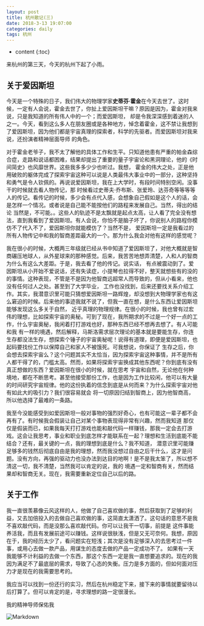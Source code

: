 ```yaml
---
layout: post
title: 杭州散记(三)
date: 2018-3-13 19:07:00
categories: daily
tags: 杭州
---
```


* content
{:toc}

来杭州的第三天，今天的杭州下起了小雨。




## 关于爱因斯坦
今天是一个特殊的日子，我们伟大的物理学家**史蒂芬·霍金**在今天去世了。这时候，一定有人会说，霍金去世了，你扯上爱因斯坦干嘛？原因是因为，霍金对我来说，只是我知道的所有伟人中的一个；而爱因斯坦，
却是令我深深感到着迷的人之一。今天，看到这么多人在朋友圈或是各种地方，悼念着霍金，这不禁让我想到了爱因斯坦，因为他们都是宇宙真理的探索者，科学的先驱者。而爱因斯坦对我来说，还扮演者精神层面导师
的角色。

对于霍金老爷子，我不太了解他的具体工作和生平。只知道他患有严重的帕金森综合症，走路和说话都困难，结果却提出了重要的量子宇宙论和黑洞理论，他的《时间简史》也风靡世界。这些我多多少少也听过。我想，
霍金的伟大之处，正是他用破败的躯体完成了探索宇宙这种可以说是人类最伟大事业中的一部分，这种坚持和勇气是令人钦佩的。再说说爱因斯坦，我在上大学时，有段时间特别空闲。没事干的时候就去看人物传记，那
时候看过史蒂夫·乔布斯、张爱玲、达芬奇等等等等人的传记。看传记的时候，多少会有点代入感，会想象自己假如是这个人的话，会是怎样一个情况。或者说是自己能不能按他们的路程来发展自己。当然，得出的结论
当然是，不可能。。这些人的轨迹不是太飘就是起点太高，让人看了完全没有想法，直到我看到了爱因斯坦。有人会说，你怕不是脑子坏了，你说别人的路程你模仿不了代入不了，爱因斯坦你就能模仿了？当然不是，
爱因斯坦一定是我看过的所有人物传记中和我的智商差距最大的一个。那为什么我会对他有这样的感觉呢？

我在很小的时候，大概两三年级就已经从书中知道了爱因斯坦了，对他大概就是智商碾压地球人，从外星球来的那种感觉。后来，我苦苦地想弄清楚，人和人的智商为什么有这么大差距。于是，我去看了他的传记。说实话，
有点被震动到了。爱因斯坦从小开始不爱说话，还有失读症，小提琴也拉得不好，整天就想些有的没的的事情。这种表现，不管是不是因为他智商远超常人而导致的，但从小看来，他也没有任何过人之处。甚至到了大学毕业，
工作也没找到，后来还要找关系介绍工作。其实，我潜意识里可能只猜想爱因斯坦一路辉煌，却没想到大物理学家也有这么窘迫的时候。后来他的事迹我就不说了，但我一直在想，是什么东西让爱因斯坦能够发现这么多关于自然，
近乎真理的物理规律。在很小的时候，我也曾有过宏伟的理想，比如探索宇宙的奥秘。可到了现在，我所期求的不过是一个好一点的工作，什么宇宙奥秘，我闲着打打游戏也好，那种东西已经不想再去想了。有人可能和我
有一样的境遇，然后解释，马斯洛需求层次理论的基本就是要能生存，你连生存都没法生存，想探索个锤子的宇宙奥秘呢！说得有道理，即便是爱因斯坦，也起码要找份工作以保障自己和家人不被饿死。可我想说，你保证了
生存之后，你会想去探索宇宙么？这个问题其实不太恰当，因为探索宇宙这种事情，并不是所有人都干得了的，门槛太高。然而，如果将探索宇宙换成其他东西呢？你到底有没有真正想做的东西？爱因斯坦在很小的时候，就在思考
宇宙和自然，无论他在何种境地，都在不断思考。甚至他接受那份工作，也是因为工作比较闲，他可以有大量的时间研究宇宙规律。他的这份执着的信念到底是从何而来？为什么探索宇宙对他有如此大的吸引力？我们很容易就会
将一切原因归结到智商上，因为他智商高，所以他选择了最难的一条路。

我至今没能感受到如爱因斯坦一般对事物的强烈好奇心，也有可能这一辈子都不会再有了。有时候我会假装让自己对某个事物表现得非常有兴趣，然而我知道
那仅仅是假装而已，如果我每天打打游戏也能和敲代码一样赚钱，那我一定会去打游戏。这会让我思考，事业和职业到底怎样才能联系在一起？理想和生活到底能不能结合？还有，最关键的一点，我的理想到底是什么？我不知道，
潜意识里可能赚足够多的钱然后彻底自由是我的理想，然而我没想过自由之后干什么，这才是问题。没有方向，再强的驱动力也没办法到达目的地啊！是不是我太笨了，所以想不清这一切，我不清楚，当然我可以肯定的说，我的
境遇一定和智商有关，然而结果却和智商无关。现在，我需要重新定位自己以后的路。

## 关于工作
我一直很羡慕像云风这样的人，他做了自己喜欢做的事，然后获取到了足够的利益，又去加倍投入的去做自己喜欢做的事，这简直太潇洒了。这句话的意思不是我不喜欢敲代码，而是没那么喜欢敲代码。你可以让我干一切事，前提是
这件事能养活我，而且有发展前途可以赚钱。这样说很肤浅，但是又无可奈何。我想，原因在于，我的经历太少了，看问题实在短浅；其次是没有足够深入的去思考过一件事，或用心去做一款产品，用谋生的态度去做的产品一定成功不了。
如果有一天我能够不计利益的去做一个东西，那这个东西一定是我一直想要追求的。现在的我因为满足不了最底层的需求，导致了心态的失衡。压力是多方面的，但如何面对压力才是现在的我需要思考的。

我应当可以找到一份还行的实习，然后在杭州稳定下来，接下来的事情就要留待以后打算了。但可以肯定的是，寻求理想的路一定很漫长。

我的精神导师保佑我

![Markdown](http://p5ze3murq.bkt.clouddn.com/%E7%B2%BE%E7%A5%9E%E5%AF%BC%E5%B8%88.jpg)




